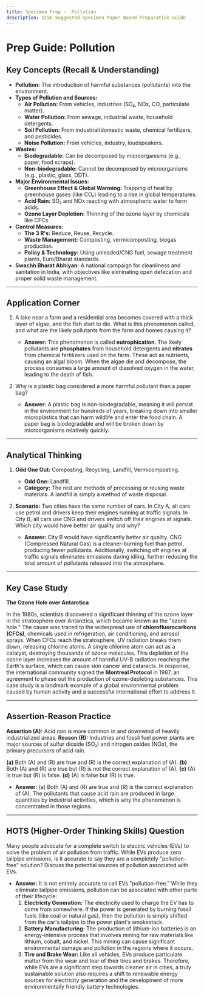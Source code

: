 ```yaml
---
title: Specimen Prep -  Pollution
description: ICSE Suggested Specimen Paper Based Preparation Guide
---
```


# Prep Guide: Pollution

## Key Concepts (Recall & Understanding)

*   **Pollution:** The introduction of harmful substances (pollutants) into the environment.
*   **Types of Pollution and Sources:**
    *   **Air Pollution:** From vehicles, industries (SO₂, NOx, CO, particulate matter).
    *   **Water Pollution:** From sewage, industrial waste, household detergents.
    *   **Soil Pollution:** From industrial/domestic waste, chemical fertilizers, and pesticides.
    *   **Noise Pollution:** From vehicles, industry, loudspeakers.
*   **Wastes:**
    *   **Biodegradable:** Can be decomposed by microorganisms (e.g., paper, food scraps).
    *   **Non-biodegradable:** Cannot be decomposed by microorganisms (e.g., plastic, glass, DDT).
*   **Major Environmental Issues:**
    *   **Greenhouse Effect & Global Warming:** Trapping of heat by greenhouse gases (like CO₂) leading to a rise in global temperatures.
    *   **Acid Rain:** SO₂ and NOx reacting with atmospheric water to form acids.
    *   **Ozone Layer Depletion:** Thinning of the ozone layer by chemicals like CFCs.
*   **Control Measures:**
    *   **The 3 R's:** Reduce, Reuse, Recycle.
    *   **Waste Management:** Composting, vermicomposting, biogas production.
    *   **Policy & Technology:** Using unleaded/CNG fuel, sewage treatment plants, Euro/Bharat standards.
*   **Swachh Bharat Abhiyan:** A national campaign for cleanliness and sanitation in India, with objectives like eliminating open defecation and proper solid waste management.

---

## Application Corner

1.  A lake near a farm and a residential area becomes covered with a thick layer of algae, and the fish start to die. What is this phenomenon called, and what are the likely pollutants from the farm and homes causing it?
    *   **Answer:** This phenomenon is called **eutrophication**. The likely pollutants are **phosphates** from household detergents and **nitrates** from chemical fertilizers used on the farm. These act as nutrients, causing an algal bloom. When the algae die and decompose, the process consumes a large amount of dissolved oxygen in the water, leading to the death of fish.

2.  Why is a plastic bag considered a more harmful pollutant than a paper bag?
    *   **Answer:** A plastic bag is non-biodegradable, meaning it will persist in the environment for hundreds of years, breaking down into smaller microplastics that can harm wildlife and enter the food chain. A paper bag is biodegradable and will be broken down by microorganisms relatively quickly.

---

## Analytical Thinking

1.  **Odd One Out:** Composting, Recycling, Landfill, Vermicomposting.
    *   **Odd One:** Landfill.
    *   **Category:** The rest are methods of processing or reusing waste materials. A landfill is simply a method of waste disposal.

2.  **Scenario:** Two cities have the same number of cars. In City A, all cars use petrol and drivers keep their engines running at traffic signals. In City B, all cars use CNG and drivers switch off their engines at signals. Which city would have better air quality and why?
    *   **Answer:** City B would have significantly better air quality. CNG (Compressed Natural Gas) is a cleaner-burning fuel than petrol, producing fewer pollutants. Additionally, switching off engines at traffic signals eliminates emissions during idling, further reducing the total amount of pollutants released into the atmosphere.

---

## Key Case Study

**The Ozone Hole over Antarctica**

In the 1980s, scientists discovered a significant thinning of the ozone layer in the stratosphere over Antarctica, which became known as the "ozone hole." The cause was traced to the widespread use of **chlorofluorocarbons (CFCs)**, chemicals used in refrigeration, air conditioning, and aerosol sprays. When CFCs reach the stratosphere, UV radiation breaks them down, releasing chlorine atoms. A single chlorine atom can act as a catalyst, destroying thousands of ozone molecules. This depletion of the ozone layer increases the amount of harmful UV-B radiation reaching the Earth's surface, which can cause skin cancer and cataracts. In response, the international community signed the **Montreal Protocol** in 1987, an agreement to phase out the production of ozone-depleting substances. This case study is a landmark example of a global environmental problem caused by human activity and a successful international effort to address it.

---

## Assertion-Reason Practice

**Assertion (A):** Acid rain is more common in and downwind of heavily industrialized areas.
**Reason (R):** Industries and fossil fuel power plants are major sources of sulfur dioxide (SO₂) and nitrogen oxides (NOx), the primary precursors of acid rain.

**(a)** Both (A) and (R) are true and (R) is the correct explanation of (A).
**(b)** Both (A) and (R) are true but (R) is not the correct explanation of (A).
**(c)** (A) is true but (R) is false.
**(d)** (A) is false but (R) is true.

*   **Answer:** (a) Both (A) and (R) are true and (R) is the correct explanation of (A). The pollutants that cause acid rain are produced in large quantities by industrial activities, which is why the phenomenon is concentrated in those regions.

---

## HOTS (Higher-Order Thinking Skills) Question

Many people advocate for a complete switch to electric vehicles (EVs) to solve the problem of air pollution from traffic. While EVs produce zero tailpipe emissions, is it accurate to say they are a completely "pollution-free" solution? Discuss the potential sources of pollution associated with EVs.

*   **Answer:** It is not entirely accurate to call EVs "pollution-free." While they eliminate tailpipe emissions, pollution can be associated with other parts of their lifecycle:
    1.  **Electricity Generation:** The electricity used to charge the EV has to come from somewhere. If the power is generated by burning fossil fuels (like coal or natural gas), then the pollution is simply shifted from the car's tailpipe to the power plant's smokestack.
    2.  **Battery Manufacturing:** The production of lithium-ion batteries is an energy-intensive process that involves mining for raw materials like lithium, cobalt, and nickel. This mining can cause significant environmental damage and pollution in the regions where it occurs.
    3.  **Tire and Brake Wear:** Like all vehicles, EVs produce particulate matter from the wear and tear of their tires and brakes.
    Therefore, while EVs are a significant step towards cleaner air in cities, a truly sustainable solution also requires a shift to renewable energy sources for electricity generation and the development of more environmentally friendly battery technologies.

